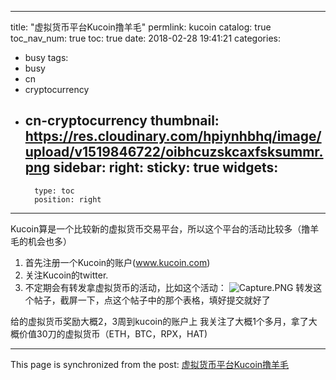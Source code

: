 
---
title: "虚拟货币平台Kucoin撸羊毛"
permlink: kucoin
catalog: true
toc_nav_num: true
toc: true
date: 2018-02-28 19:41:21
categories:
- busy
tags:
- busy
- cn
- cryptocurrency
- cn-cryptocurrency
thumbnail: https://res.cloudinary.com/hpiynhbhq/image/upload/v1519846722/oibhcuzskcaxfsksummr.png
sidebar:
    right:
        sticky: true
widgets:
    -
        type: toc
        position: right
---


Kucoin算是一个比较新的虚拟货币交易平台，所以这个平台的活动比较多（撸羊毛的机会也多）
1. 首先注册一个Kucoin的账户(www.kucoin.com)
2. 关注Kucoin的twitter. 
3. 不定期会有转发拿虚拟货币的活动，比如这个活动：
![Capture.PNG](https://res.cloudinary.com/hpiynhbhq/image/upload/v1519846722/oibhcuzskcaxfsksummr.png)
转发这个帖子，截屏一下，点这个帖子中的那个表格，填好提交就好了

给的虚拟货币奖励大概2，3周到kucoin的账户上
我关注了大概1个多月，拿了大概价值30刀的虚拟货币（ETH，BTC，RPX，HAT)


- - -

This page is synchronized from the post: [虚拟货币平台Kucoin撸羊毛](https://steemit.com/@ericet/kucoin)
